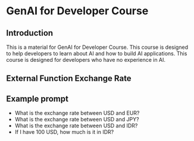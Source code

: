 # GenAI for Developer Course

## Introduction

This is a material for GenAI for Developer Course. This course is designed to help developers to learn about AI and how to build AI applications. This course is designed for developers who have no experience in AI.

## External Function Exchange Rate

## Example prompt

- What is the exchange rate between USD and EUR?
- What is the exchange rate between USD and JPY?
- What is the exchange rate between USD and IDR?
- If I have 100 USD, how much is it in IDR?
